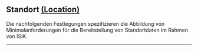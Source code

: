 ## Standort [(Location)](https://hl7.org/fhir/R4/location.html)

Die nachfolgenden Festlegungen spezifizieren die Abbildung von Minimalanforderungen für die Bereitstellung von Standortdaten im Rahmen von ISiK.

---